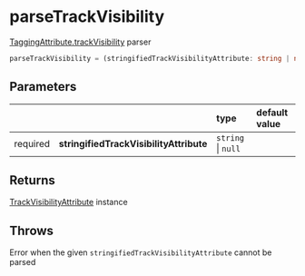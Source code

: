 # parseTrackVisibility

[TaggingAttribute.trackVisibility](/tracking/browser/api-reference/definitions/TaggingAttribute.md#taggingattributetrackvisibility) parser

```typescript
parseTrackVisibility = (stringifiedTrackVisibilityAttribute: string | null) => TrackVisibilityAttribute
```  

## Parameters
|          |                                         | type               | default value
| :-:      | :--                                     | :--                | :--           
| required | **stringifiedTrackVisibilityAttribute** | `string` \| `null` |

## Returns
[TrackVisibilityAttribute](/tracking/browser/api-reference/definitions/TrackVisibilityAttribute.md) instance

## Throws
Error when the given `stringifiedTrackVisibilityAttribute` cannot be parsed
